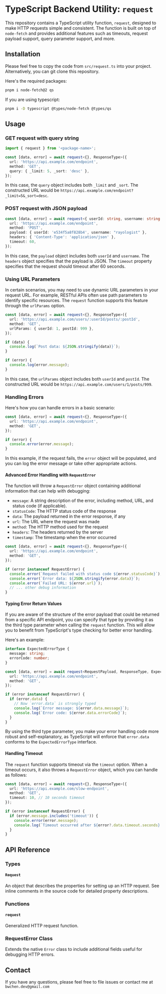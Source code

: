 # TypeScript Backend Utility: `request`

This repository contains a TypeScript utility function, `request`, designed to make HTTP requests simple and consistent. The function is built on top of `node-fetch` and provides additional features such as timeouts, request payload support, query parameter support, and more.

## Installation

Please feel free to copy the code from `src/request.ts` into your project. Alternatively, you can git clone this repository.

Here's the required packages:

```bash
pnpm i node-fetch@2 qs
```

If you are using typescript:

```bash
pnpm i -D typescript @types/node-fetch @types/qs
```

## Usage

### GET request with query string

```typescript
import { request } from '<package-name>';

const [data, error] = await request<{}, ResponseType>({
  url: 'https://api.example.com/endpoint',
  method: 'GET',
  query: { _limit: 5, _sort: 'desc' },
});

```

In this case, the `query` object includes both `_limit` and `_sort`. The constructed URL would be `https://api.example.com/endpoint?_limit=5&_sort=desc`.

### POST request with JSON payload

```typescript
const [data, error] = await request<{ userId: string, username: string }, ResponseType>({
  url: 'https://api.example.com/endpoint',
  method: 'POST',
  payload: { userId: 'e534f5a8f828b4', username: "rayologist" },
  headers: { 'Content-Type': 'application/json' },
  timeout: 60,
});
```

In this case, the `payload` object includes both `userId` and `username`. The `headers` object specifies that the payload is JSON. The `timeout` property specifies that the request should timeout after 60 seconds.

### Using URL Parameters

In certain scenarios, you may need to use dynamic URL parameters in your request URL. For example, RESTful APIs often use path parameters to identify specific resources. The `request` function supports this feature through the `urlParams` option.

```typescript
const [data, error] = await request<{}, ResponseType>({
  url: 'https://api.example.com/users/:userId/posts/:postId',
  method: 'GET',
  urlParams: { userId: 1, postId: 999 },
});

if (data) {
  console.log(`Post data: ${JSON.stringify(data)}`);
}

if (error) {
  console.log(error.message);
}
```

In this case, the `urlParams` object includes both `userId` and `postId`. The constructed URL would be `https://api.example.com/users/1/posts/999`.

### Handling Errors

Here's how you can handle errors in a basic scenario:

```typescript
const [data, error] = await request<{}, ResponseType>({
  url: 'https://api.example.com/endpoint',
  method: 'GET',
});

if (error) {
  console.error(error.message);
}
```

In this example, if the request fails, the `error` object will be populated, and you can log the error message or take other appropriate actions.

#### Advanced Error Handling with `RequestError`

The function will throw a `RequestError` object containing additional information that can help with debugging:

- `message`: A string description of the error, including method, URL, and status code (if applicable).
- `statusCode`: The HTTP status code of the response
- `data`: The payload returned in the error response, if any
- `url`: The URL where the request was made
- `method`: The HTTP method used for the request
- `headers`: The headers returned by the server
- `timestamp`: The timestamp when the error occurred

```typescript
const [data, error] = await request<{}, ResponseType>({
  url: 'https://api.example.com/endpoint',
  method: 'GET',
});

if (error instanceof RequestError) {
  console.error(`Request failed with status code ${error.statusCode}`);
  console.error(`Error data: ${JSON.stringify(error.data)}`);
  console.error(`Failed URL: ${error.url}`);
  // ... other debug information
}
```

#### Typing Error Return Values

If you are aware of the structure of the error payload that could be returned from a specific API endpoint, you can specify that type by providing it as the third type parameter when calling the `request` function. This will allow you to benefit from TypeScript's type checking for better error handling.

Here's an example:

```typescript
interface ExpectedErrorType {
  message: string;
  errorCode: number;
}

const [data, error] = await request<RequestPayload, ResponseType, ExpectedErrorType>({
  url: 'https://api.example.com/endpoint',
  method: 'GET',
});

if (error instanceof RequestError) {
  if (error.data) {
    // Now `error.data` is strongly typed
    console.log(`Error message: ${error.data.message}`);
    console.log(`Error code: ${error.data.errorCode}`);
  }
}
```

By using the third type parameter, you make your error handling code more robust and self-explanatory, as TypeScript will enforce that `error.data` conforms to the `ExpectedErrorType` interface.

#### Handling Timeout

The `request` function supports timeout via the `timeout` option. When a timeout occurs, it also throws a `RequestError` object, which you can handle as follows:

```typescript
const [data, error] = await request<{}, ResponseType>({
  url: 'https://api.example.com/slow-endpoint',
  method: 'GET',
  timeout: 10, // 10 seconds timeout
});

if (error instanceof RequestError) {
  if (error.message.includes('timeout')) {
    console.error(error.message);
    console.log(`Timeout occurred after ${error?.data.timeout.seconds} seconds`)
  }
}
```

## API Reference

### Types

#### `Request`

An object that describes the properties for setting up an HTTP request. See inline comments in the source code for detailed property descriptions.

### Functions

#### `request`

Generalized HTTP request function.

### RequestError Class

Extends the native `Error` class to include additional fields useful for debugging HTTP errors.

## Contact

If you have any questions, please feel free to file issues or contact me at `bwchen.dev@gmail.com`
